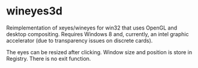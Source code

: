 # wineyes3d
Reimplementation of xeyes/wineyes for win32 that uses OpenGL and desktop compositing. Requires Windows 8 and, currently, an intel graphic accelerator (due to transparency issues on discrete cards).

The eyes can be resized after clicking. Window size and position is store in Registry. There is no exit function.

